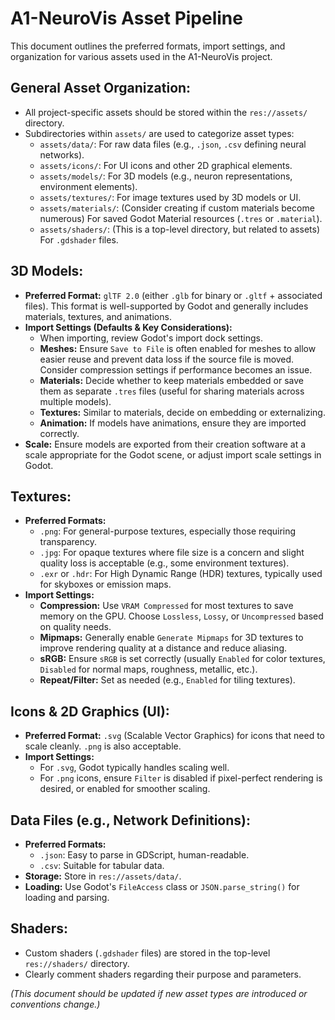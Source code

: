 # A1-NeuroVis Asset Pipeline

This document outlines the preferred formats, import settings, and organization for various assets used in the A1-NeuroVis project.

## General Asset Organization:
- All project-specific assets should be stored within the `res://assets/` directory.
- Subdirectories within `assets/` are used to categorize asset types:
    - `assets/data/`: For raw data files (e.g., `.json`, `.csv` defining neural networks).
    - `assets/icons/`: For UI icons and other 2D graphical elements.
    - `assets/models/`: For 3D models (e.g., neuron representations, environment elements).
    - `assets/textures/`: For image textures used by 3D models or UI.
    - `assets/materials/`: (Consider creating if custom materials become numerous) For saved Godot Material resources (`.tres` or `.material`).
    - `assets/shaders/`: (This is a top-level directory, but related to assets) For `.gdshader` files.

## 3D Models:
-   **Preferred Format:** `glTF 2.0` (either `.glb` for binary or `.gltf` + associated files). This format is well-supported by Godot and generally includes materials, textures, and animations.
-   **Import Settings (Defaults & Key Considerations):**
    -   When importing, review Godot's import dock settings.
    -   **Meshes:** Ensure `Save to File` is often enabled for meshes to allow easier reuse and prevent data loss if the source file is moved. Consider compression settings if performance becomes an issue.
    -   **Materials:** Decide whether to keep materials embedded or save them as separate `.tres` files (useful for sharing materials across multiple models).
    -   **Textures:** Similar to materials, decide on embedding or externalizing.
    -   **Animation:** If models have animations, ensure they are imported correctly.
-   **Scale:** Ensure models are exported from their creation software at a scale appropriate for the Godot scene, or adjust import scale settings in Godot.

## Textures:
-   **Preferred Formats:**
    -   `.png`: For general-purpose textures, especially those requiring transparency.
    -   `.jpg`: For opaque textures where file size is a concern and slight quality loss is acceptable (e.g., some environment textures).
    -   `.exr` or `.hdr`: For High Dynamic Range (HDR) textures, typically used for skyboxes or emission maps.
-   **Import Settings:**
    -   **Compression:** Use `VRAM Compressed` for most textures to save memory on the GPU. Choose `Lossless`, `Lossy`, or `Uncompressed` based on quality needs.
    -   **Mipmaps:** Generally enable `Generate Mipmaps` for 3D textures to improve rendering quality at a distance and reduce aliasing.
    -   **sRGB:** Ensure `sRGB` is set correctly (usually `Enabled` for color textures, `Disabled` for normal maps, roughness, metallic, etc.).
    -   **Repeat/Filter:** Set as needed (e.g., `Enabled` for tiling textures).

## Icons & 2D Graphics (UI):
-   **Preferred Format:** `.svg` (Scalable Vector Graphics) for icons that need to scale cleanly. `.png` is also acceptable.
-   **Import Settings:**
    -   For `.svg`, Godot typically handles scaling well.
    -   For `.png` icons, ensure `Filter` is disabled if pixel-perfect rendering is desired, or enabled for smoother scaling.

## Data Files (e.g., Network Definitions):
-   **Preferred Formats:**
    -   `.json`: Easy to parse in GDScript, human-readable.
    -   `.csv`: Suitable for tabular data.
-   **Storage:** Store in `res://assets/data/`.
-   **Loading:** Use Godot's `FileAccess` class or `JSON.parse_string()` for loading and parsing.

## Shaders:
-   Custom shaders (`.gdshader` files) are stored in the top-level `res://shaders/` directory.
-   Clearly comment shaders regarding their purpose and parameters.

*(This document should be updated if new asset types are introduced or conventions change.)*